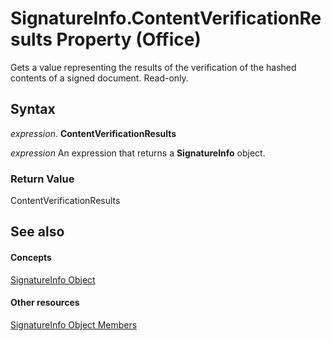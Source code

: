 
# SignatureInfo.ContentVerificationResults Property (Office)

Gets a value representing the results of the verification of the hashed contents of a signed document. Read-only.


## Syntax

 _expression_. **ContentVerificationResults**

 _expression_ An expression that returns a **SignatureInfo** object.


### Return Value

ContentVerificationResults


## See also


#### Concepts


[SignatureInfo Object](fe0ffe7d-7cc7-0d82-6888-d5eacca0d3ce.md)
#### Other resources


[SignatureInfo Object Members](52c19097-8afb-d35c-a9f7-eae81e91c05d.md)
